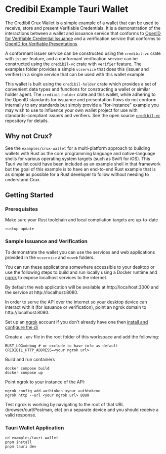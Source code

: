 # Credibil Example Tauri Wallet

The Credibil Crux Wallet is a simple example of a wallet that can be used to receive, store and present Verifiable Credentials. It is a demonstration of the interactions between a wallet and issuance service that conforms to [OpenID for Verifiable Credential Issuance](https://openid.net/specs/openid-4-verifiable-credential-issuance-1_0.html) and a verification service that conforms to [OpenID for Verifiable Presentations](https://openid.net/specs/openid-4-verifiable-presentations-1_0.html).

A conformant issuer service can be constructed using the `credibil-vc` crate with `issuer` feature, and a conformant verification service can be constructed using the `credibil-vc` crate with `verifier` feature. The examples folder provides a simple `vcservice` that does this (issuer and verifier) in a single service that can be used with this wallet example.

This wallet is built using the `credibil-holder` crate which provides a set of convenient data types and functions for constructing a wallet or similar holder agent. The `credibil-holder` crate and this wallet, while adhering to the OpenID standards for issuance and presentation flows do not conform internally to any standards but simply provide a "for-instance" example you may wish to use to influence your own wallet project for use with standards-compliant issuers and verifiers. See the open source [`credibil-vc`](https://github.com/credibil/vc) repository for details.

## Why not Crux?

See the `examples/crux-wallet` for a multi-platform approach to building wallets with Rust as the core programming language and native-language shells for various operating system targets (such as Swift for iOS). This Tauri wallet could have been included as an example shell in that framework but the goal of this example is to have an end-to-end Rust example that is as simple as possible for a Rust developer to follow without needing to understand Crux.

## Getting Started

### Prerequisites

Make sure your Rust toolchain and local compilation targets are up-to-date

```shell
rustup update
```

### Sample Issuance and Verification

To demonstrate the wallet you can use the services and web applications provided in the `vcservice` and `vcweb` folders.

You can run these applications somewhere accessible to your desktop or use the following steps to build and run locally using a Docker runtime and [ngrok](https://ngrok.com/) to expose localhost services to the internet.

By default the web application will be available at http://localhost:3000 and the service at http://localhost:8080.

In order to serve the API over the internet so your desktop device can interact with it (for issuance or verification), point an ngrok domain to http://localhost:8080.

Set up an [ngrok](https://ngrok.com/) account if you don't already have one then [install and configure the cli](https://dashboard.ngrok.com/get-started/setup/macos)

Create a `.env` file in the root folder of this workspace and add the following:

```shell
RUST_LOG=debug # or exclude to have info as default
CREDIBIL_HTTP_ADDRESS=<your ngrok url>
```

Build and run containers

```shell
docker compose build
docker compose up
```

Point ngrok to your instance of the API:

```shell
ngrok config add-authtoken <your authtoken>
ngrok http --url <your ngrok url> 8080
```

Test ngrok is working by navigating to the root of that URL (browser/curl/Postman, etc) on a separate device and you should receive a valid response.

### Tauri Wallet Application

```shell
cd examples/tauri-wallet
pnpm install
pnpm tauri dev
```
